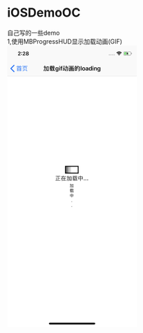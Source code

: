 # iOSDemoOC
自己写的一些demo
<br>
1,使用MBProgressHUD显示加载动画(GIF)
<br>
<img src="/image/1.png" width = "300" div align=left />
